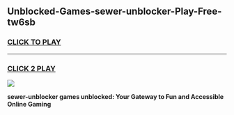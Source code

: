 
## Unblocked-Games-sewer-unblocker-Play-Free-tw6sb
<h3>
<a href="https://premium76.site?title=sewer-unblocker&ref=12A">CLICK TO PLAY</a></h3>
<hr>

<h3>
<a href="https://premium76.site?title=sewer-unblocker&ref=12A">CLICK 2 PLAY</a>
  
</h3>

<a href="https://premium76.site?title=sewer-unblocker&ref=12A"><img src="https://clearcache.store/games.png"></a>


**sewer-unblocker games unblocked: Your Gateway to Fun and Accessible Online Gaming**

